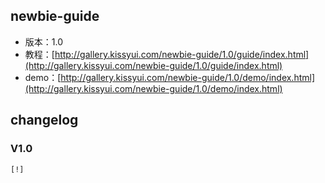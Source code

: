 ## newbie-guide

* 版本：1.0
* 教程：[http://gallery.kissyui.com/newbie-guide/1.0/guide/index.html](http://gallery.kissyui.com/newbie-guide/1.0/guide/index.html)
* demo：[http://gallery.kissyui.com/newbie-guide/1.0/demo/index.html](http://gallery.kissyui.com/newbie-guide/1.0/demo/index.html)

## changelog

### V1.0

    [!]


